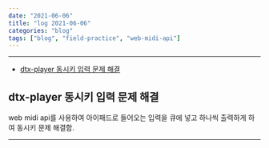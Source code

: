 ```yaml
---
date: "2021-06-06"
title: "log 2021-06-06"
categories: "blog"
tags: ["blog", "field-practice", "web-midi-api"]
---
```


----------

- [dtx-player 동시키 입력 문제 해결](#dtx-player-동시키-입력-문제-해결)

## dtx-player 동시키 입력 문제 해결

web midi api를 사용하여 아이패드로 들어오는 입력을 큐에 넣고 하나씩 출력하게 하여 동시키 문제 해결함.

----------
